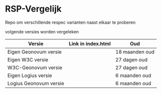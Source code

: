 # RSP-Vergelijk
Repo om verschillende respec varianten naast elkaar te proberen

volgende versies worden vergeleken


| Versie	                    | Link in index.html	| Oud    |
|-----------------------------|------------------------|--------|
| Eigen Geonovum versie       | <script class="remove" src="https://tools.geostandaarden.nl/respec/builds/respec-geonovum.js" async></script>	| 18 maanden oud |
| Eigen W3C versie	          | <script class="remove" src="https://tools.geostandaarden.nl/respec/vergelijk/w3c/respec-w3c.js" async></script>	| 27 dagen oud |
| W3C-Geonovum versie	     | <script class="remove" src="https://tools.geostandaarden.nl/respec/vergelijk/w3c/respec-geonovum.js" async></script>	| 27 dagen oud |
| Eigen Logius versie	     | <script class="remove" src="https://tools.geostandaarden.nl/respec/vergelijk/logius/respec-logius.js" async></script>	| 6 maanden oud |
| Logius Geonovum versie      | <script class="remove" src="https://tools.geostandaarden.nl/respec/vergelijk/logius/respec-geonovum.js" async></script> |	6 maanden oud |





